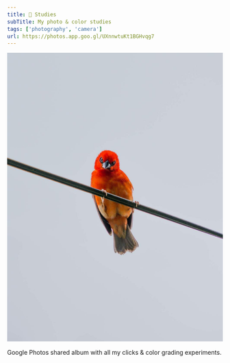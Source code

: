 ```yaml
---
title: 🎨 Studies
subTitle: My photo & color studies
tags: ['photography', 'camera']
url: https://photos.app.goo.gl/UXnnwtuKt1BGHvqg7
---
```


![Studies](my-studies.jpg)

Google Photos shared album with all my clicks & color grading experiments.
